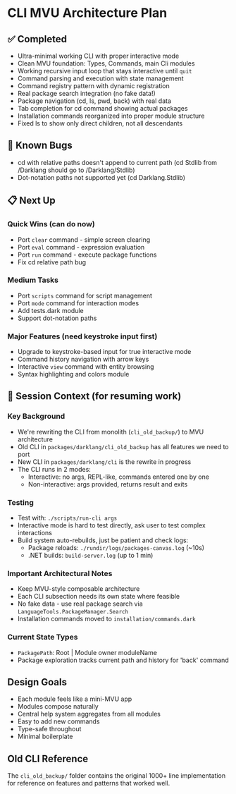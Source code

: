 # CLI MVU Architecture Plan

## ✅ Completed
- Ultra-minimal working CLI with proper interactive mode
- Clean MVU foundation: Types, Commands, main Cli modules
- Working recursive input loop that stays interactive until `quit`
- Command parsing and execution with state management
- Command registry pattern with dynamic registration
- Real package search integration (no fake data!)
- Package navigation (cd, ls, pwd, back) with real data
- Tab completion for cd command showing actual packages
- Installation commands reorganized into proper module structure
- Fixed ls to show only direct children, not all descendants

## 🐛 Known Bugs
- cd with relative paths doesn't append to current path (cd Stdlib from /Darklang should go to /Darklang/Stdlib)
- Dot-notation paths not supported yet (cd Darklang.Stdlib)

## 📋 Next Up

### Quick Wins (can do now)
- Port `clear` command - simple screen clearing
- Port `eval` command - expression evaluation
- Port `run` command - execute package functions
- Fix cd relative path bug

### Medium Tasks
- Port `scripts` command for script management
- Port `mode` command for interaction modes
- Add tests.dark module
- Support dot-notation paths

### Major Features (need keystroke input first)
- Upgrade to keystroke-based input for true interactive mode
- Command history navigation with arrow keys
- Interactive `view` command with entity browsing
- Syntax highlighting and colors module

## 📝 Session Context (for resuming work)

### Key Background
- We're rewriting the CLI from monolith (`cli_old_backup/`) to MVU architecture
- Old CLI in `packages/darklang/cli_old_backup` has all features we need to port
- New CLI in `packages/darklang/cli` is the rewrite in progress
- The CLI runs in 2 modes:
  - Interactive: no args, REPL-like, commands entered one by one
  - Non-interactive: args provided, returns result and exits

### Testing
- Test with: `./scripts/run-cli args`
- Interactive mode is hard to test directly, ask user to test complex interactions
- Build system auto-rebuilds, just be patient and check logs:
  - Package reloads: `./rundir/logs/packages-canvas.log` (~10s)
  - .NET builds: `build-server.log` (up to 1 min)

### Important Architectural Notes
- Keep MVU-style composable architecture
- Each CLI subsection needs its own state where feasible
- No fake data - use real package search via `LanguageTools.PackageManager.Search`
- Installation commands moved to `installation/commands.dark`

### Current State Types
- `PackagePath`: Root | Module owner moduleName
- Package exploration tracks current path and history for 'back' command

## Design Goals
- Each module feels like a mini-MVU app
- Modules compose naturally
- Central help system aggregates from all modules
- Easy to add new commands
- Type-safe throughout
- Minimal boilerplate

## Old CLI Reference
The `cli_old_backup/` folder contains the original 1000+ line implementation for reference on features and patterns that worked well.